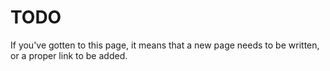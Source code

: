 # TODO

If you've gotten to this page, it means that a new page needs to be written, or a proper link to be added.